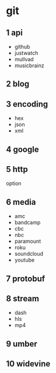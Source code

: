 # git

## 1 api

- github
- justwatch
- mullvad
- musicbrainz

## 2 blog

## 3 encoding

- hex
- json
- xml

## 4 google

## 5 http

option

## 6 media

- amc
- bandcamp
- cbc
- nbc
- paramount
- roku
- soundcloud
- youtube

## 7 protobuf

## 8 stream

- dash
- hls
- mp4

## 9 umber

## 10 widevine
